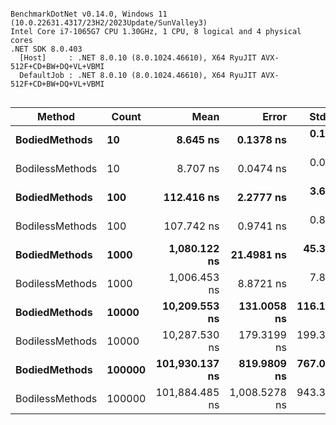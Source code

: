 ```

BenchmarkDotNet v0.14.0, Windows 11 (10.0.22631.4317/23H2/2023Update/SunValley3)
Intel Core i7-1065G7 CPU 1.30GHz, 1 CPU, 8 logical and 4 physical cores
.NET SDK 8.0.403
  [Host]     : .NET 8.0.10 (8.0.1024.46610), X64 RyuJIT AVX-512F+CD+BW+DQ+VL+VBMI
  DefaultJob : .NET 8.0.10 (8.0.1024.46610), X64 RyuJIT AVX-512F+CD+BW+DQ+VL+VBMI


```
| Method          | Count  | Mean           | Error         | StdDev      | StdErr      | Min            | Q1             | Median         | Q3             | Max            | Op/s          | Rank | Allocated |
|---------------- |------- |---------------:|--------------:|------------:|------------:|---------------:|---------------:|---------------:|---------------:|---------------:|--------------:|-----:|----------:|
| **BodiedMethods**   | **10**     |       **8.645 ns** |     **0.1378 ns** |   **0.1289 ns** |   **0.0333 ns** |       **8.364 ns** |       **8.620 ns** |       **8.673 ns** |       **8.716 ns** |       **8.820 ns** | **115,673,283.3** |    **1** |         **-** |
| BodilessMethods | 10     |       8.707 ns |     0.0474 ns |   0.0421 ns |   0.0112 ns |       8.653 ns |       8.672 ns |       8.707 ns |       8.724 ns |       8.792 ns | 114,852,355.8 |    1 |         - |
| **BodiedMethods**   | **100**    |     **112.416 ns** |     **2.2777 ns** |   **3.6127 ns** |   **0.6289 ns** |     **107.238 ns** |     **109.478 ns** |     **111.502 ns** |     **114.765 ns** |     **121.138 ns** |   **8,895,509.6** |    **2** |         **-** |
| BodilessMethods | 100    |     107.742 ns |     0.9741 ns |   0.8134 ns |   0.2256 ns |     106.476 ns |     107.242 ns |     107.547 ns |     108.035 ns |     109.780 ns |   9,281,445.3 |    2 |         - |
| **BodiedMethods**   | **1000**   |   **1,080.122 ns** |    **21.4981 ns** |  **45.3468 ns** |   **6.1709 ns** |   **1,021.470 ns** |   **1,049.788 ns** |   **1,068.489 ns** |   **1,091.819 ns** |   **1,274.476 ns** |     **925,821.3** |    **4** |         **-** |
| BodilessMethods | 1000   |   1,006.453 ns |     8.8721 ns |   7.8649 ns |   2.1020 ns |     995.109 ns |   1,000.882 ns |   1,005.836 ns |   1,012.495 ns |   1,022.378 ns |     993,588.2 |    3 |         - |
| **BodiedMethods**   | **10000**  |  **10,209.553 ns** |   **131.0058 ns** | **116.1333 ns** |  **31.0379 ns** |  **10,075.030 ns** |  **10,113.296 ns** |  **10,196.648 ns** |  **10,221.461 ns** |  **10,419.015 ns** |      **97,947.5** |    **5** |         **-** |
| BodilessMethods | 10000  |  10,287.530 ns |   179.3199 ns | 199.3135 ns |  45.7257 ns |  10,078.625 ns |  10,172.951 ns |  10,217.649 ns |  10,277.512 ns |  10,800.684 ns |      97,205.1 |    5 |         - |
| **BodiedMethods**   | **100000** | **101,930.137 ns** |   **819.9809 ns** | **767.0106 ns** | **198.0413 ns** | **100,715.540 ns** | **101,260.529 ns** | **102,113.770 ns** | **102,535.291 ns** | **103,246.826 ns** |       **9,810.6** |    **6** |         **-** |
| BodilessMethods | 100000 | 101,884.485 ns | 1,008.5278 ns | 943.3775 ns | 243.5790 ns | 100,775.903 ns | 101,207.892 ns | 101,513.647 ns | 102,545.892 ns | 104,168.225 ns |       9,815.0 |    6 |         - |
